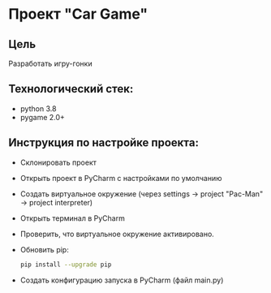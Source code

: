 # Проект "Car Game"

## Цель
Разработать игру-гонки

## Технологический стек:
- python 3.8
- pygame 2.0+

## Инструкция по настройке проекта:
- Склонировать проект
- Открыть проект в PyCharm с наcтройками по умолчанию
- Создать виртуальное окружение (через settings -> project "Pac-Man" -> project interpreter)
- Открыть терминал в PyCharm
- Проверить, что виртуальное окружение активировано.
- Обновить pip:
  ```bash
  pip install --upgrade pip
  ```
  
- Создать конфигурацию запуска в PyCharm (файл main.py)

